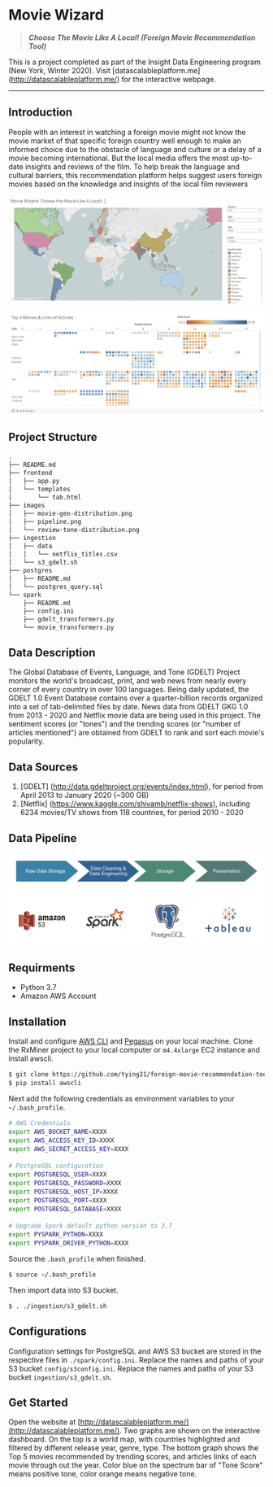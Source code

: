 #  Movie Wizard
> ***Choose The Movie Like A Local! (Foreign Movie Recommendation Tool)***

This is a project completed as part of the Insight Data Engineering program (New York, Winter 2020).
Visit [datascalableplatform.me] (http://datascalableplatform.me/) for the interactive webpage.

***

## Introduction
People with an interest in watching a foreign movie might not know the movie market of that specific foreign country well enough to make an informed choice due to the obstacle of language and culture or a delay of a movie becoming international. 
But the local media offers the most up-to-date insights and reviews of the film. 
To help break the language and cultural barriers, this recommendation platform helps suggest users foreign movies based on the knowledge and insights of the local film reviewers

![](./images/movie-geo-distribution.png)

![](./images/review-tone-distribution.png)

## Project Structure
```
.
├── README.md
├── frontend
│   ├── app.py
│   └── templates
│       └── tab.html
├── images
│   ├── movie-geo-distribution.png
│   ├── pipeline.png
│   └── review-tone-distribution.png
├── ingestion
│   ├── data
│   │   └── netflix_titles.csv
│   └── s3_gdelt.sh
├── postgres
│   ├── README.md
│   └── postgres_query.sql
└── spark
    ├── README.md
    ├── config.ini
    ├── gdelt_transformers.py
    └── movie_transformers.py
```
## Data Description
The Global Database of Events, Language, and Tone (GDELT) Project monitors the world's broadcast, print, and web news from nearly every corner of every country in over 100 languages.
Being daily updated, the GDELT 1.0 Event Database contains over a quarter-billion records organized into a set of tab-delimited files by date. 
News data from GDELT GKG 1.0 from 2013 - 2020 and Netflix movie data are being used in this project. 
The sentiment scores (or "tones") and the trending scores (or "number of articles mentioned") are obtained from GDELT to rank and sort each movie's popularity. 

## Data Sources
1. [GDELT] (http://data.gdeltproject.org/events/index.html), for period from April 2013 to January 2020 (~300 GB)
2. [Netflix] (https://www.kaggle.com/shivamb/netflix-shows), including 6234 movies/TV shows from 118 countries, for period 2010 - 2020

## Data Pipeline

![](./images/pipeline.png)

## Requirments
* Python 3.7
* Amazon AWS Account

## Installation
Install and configure [AWS CLI](https://aws.amazon.com/cli/) and [Pegasus](https://github.com/InsightDataScience/pegasus) on your local machine.
Clone the RxMiner project to your local computer or `m4.4xlarge` EC2 instance and install awscli.

```bash
$ git clone https://github.com/tying21/foreign-movie-recommendation-tool.git
$ pip install awscli
```
Next add the following credentials as environment variables to your `~/.bash_profile`.

```bash
# AWS Credentials
export AWS_BUCKET_NAME=XXXX
export AWS_ACCESS_KEY_ID=XXXX
export AWS_SECRET_ACCESS_KEY=XXXX

# PostgreSQL configuration
export POSTGRESQL_USER=XXXX
export POSTGRESQL_PASSWORD=XXXX
export POSTGRESQL_HOST_IP=XXXX
export POSTGRESQL_PORT=XXXX
export POSTGRESQL_DATABASE=XXXX

# Upgrade Spark default python version to 3.7
export PYSPARK_PYTHON=XXXX
export PYSPARK_DRIVER_PYTHON=XXXX
```
Source the `.bash_profile` when finished.

```bash
$ source ~/.bash_profile
```

Then import data into S3 bucket.

```bash
$ . ./ingestion/s3_gdelt.sh
```

## Configurations
Configuration settings for PostgreSQL and AWS S3 bucket are stored in the respective files in `./spark/config.ini`.
Replace the names and paths of your S3 bucket `config/s3config.ini`.
Replace the names and paths of your S3 bucket `ingestion/s3_gdelt.sh`.

## Get Started
Open the website at [http://datascalableplatform.me/](http://datascalableplatform.me/). Two graphs are shown on the interactive dashboard. 
On the top is a world map, with countries highlighted and filtered by different release year, genre, type. 
The bottom graph shows the Top 5 movies recommended by trending scores, and articles links of each movie through out the year. 
Color blue on the spectrum bar of "Tone Score" means positive tone, color orange means negative tone.
